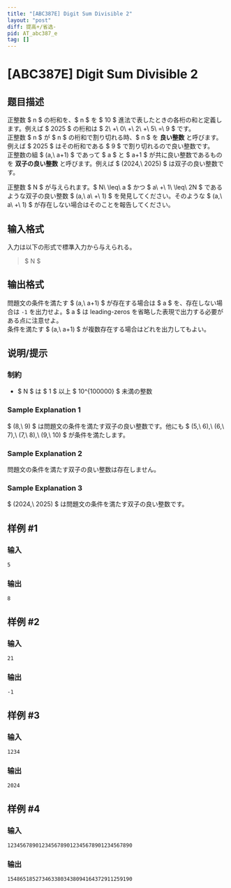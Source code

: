 ```yaml
---
title: "[ABC387E] Digit Sum Divisible 2"
layout: "post"
diff: 提高+/省选-
pid: AT_abc387_e
tag: []
---
```


# [ABC387E] Digit Sum Divisible 2

## 题目描述

[problemUrl]: https://atcoder.jp/contests/abc387/tasks/abc387_e

正整数 $ n $ の桁和を、$ n $ を $ 10 $ 進法で表したときの各桁の和と定義します。例えば $ 2025 $ の桁和は $ 2\ +\ 0\ +\ 2\ +\ 5\ =\ 9 $ です。  
正整数 $ n $ が $ n $ の桁和で割り切れる時、$ n $ を **良い整数** と呼びます。例えば $ 2025 $ はその桁和である $ 9 $ で割り切れるので良い整数です。  
正整数の組 $ (a,\ a+1) $ であって $ a $ と $ a+1 $ が共に良い整数であるものを **双子の良い整数** と呼びます。例えば $ (2024,\ 2025) $ は双子の良い整数です。

正整数 $ N $ が与えられます。$ N\ \leq\ a $ かつ $ a\ +\ 1\ \leq\ 2N $ であるような双子の良い整数 $ (a,\ a\ +\ 1) $ を発見してください。そのような $ (a,\ a\ +\ 1) $ が存在しない場合はそのことを報告してください。

## 输入格式

入力は以下の形式で標準入力から与えられる。

> $ N $

## 输出格式

問題文の条件を満たす $ (a,\ a+1) $ が存在する場合は $ a $ を、存在しない場合は `-1` を出力せよ。$ a $ は leading-zeros を省略した表現で出力する必要がある点に注意せよ。  
条件を満たす $ (a,\ a+1) $ が複数存在する場合はどれを出力してもよい。

## 说明/提示

### 制約

- $ N $ は $ 1 $ 以上 $ 10^{100000} $ 未満の整数

### Sample Explanation 1

$ (8,\ 9) $ は問題文の条件を満たす双子の良い整数です。他にも $ (5,\ 6),\ (6,\ 7),\ (7,\ 8),\ (9,\ 10) $ が条件を満たします。

### Sample Explanation 2

問題文の条件を満たす双子の良い整数は存在しません。

### Sample Explanation 3

$ (2024,\ 2025) $ は問題文の条件を満たす双子の良い整数です。

## 样例 #1

### 输入

```
5
```

### 输出

```
8
```

## 样例 #2

### 输入

```
21
```

### 输出

```
-1
```

## 样例 #3

### 输入

```
1234
```

### 输出

```
2024
```

## 样例 #4

### 输入

```
1234567890123456789012345678901234567890
```

### 输出

```
1548651852734633803438094164372911259190
```

